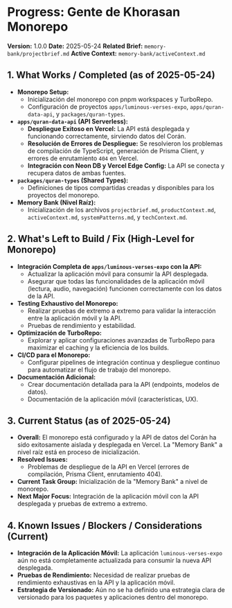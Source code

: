 # Progress: Gente de Khorasan Monorepo

**Version:** 1.0.0
**Date:** 2025-05-24
**Related Brief:** `memory-bank/projectbrief.md`
**Active Context:** `memory-bank/activeContext.md`

## 1. What Works / Completed (as of 2025-05-24)

-   **Monorepo Setup:**
    -   Inicialización del monorepo con pnpm workspaces y TurboRepo.
    -   Configuración de proyectos `apps/luminous-verses-expo`, `apps/quran-data-api`, y `packages/quran-types`.
-   **`apps/quran-data-api` (API Serverless):**
    -   **Despliegue Exitoso en Vercel:** La API está desplegada y funcionando correctamente, sirviendo datos del Corán.
    -   **Resolución de Errores de Despliegue:** Se resolvieron los problemas de compilación de TypeScript, generación de Prisma Client, y errores de enrutamiento `404` en Vercel.
    -   **Integración con Neon DB y Vercel Edge Config:** La API se conecta y recupera datos de ambas fuentes.
-   **`packages/quran-types` (Shared Types):**
    -   Definiciones de tipos compartidas creadas y disponibles para los proyectos del monorepo.
-   **Memory Bank (Nivel Raíz):**
    -   Inicialización de los archivos `projectbrief.md`, `productContext.md`, `activeContext.md`, `systemPatterns.md`, y `techContext.md`.

## 2. What's Left to Build / Fix (High-Level for Monorepo)

-   **Integración Completa de `apps/luminous-verses-expo` con la API:**
    -   Actualizar la aplicación móvil para consumir la API desplegada.
    -   Asegurar que todas las funcionalidades de la aplicación móvil (lectura, audio, navegación) funcionen correctamente con los datos de la API.
-   **Testing Exhaustivo del Monorepo:**
    -   Realizar pruebas de extremo a extremo para validar la interacción entre la aplicación móvil y la API.
    -   Pruebas de rendimiento y estabilidad.
-   **Optimización de TurboRepo:**
    -   Explorar y aplicar configuraciones avanzadas de TurboRepo para maximizar el caching y la eficiencia de los builds.
-   **CI/CD para el Monorepo:**
    -   Configurar pipelines de integración continua y despliegue continuo para automatizar el flujo de trabajo del monorepo.
-   **Documentación Adicional:**
    -   Crear documentación detallada para la API (endpoints, modelos de datos).
    -   Documentación de la aplicación móvil (características, UX).

## 3. Current Status (as of 2025-05-24)

-   **Overall:** El monorepo está configurado y la API de datos del Corán ha sido exitosamente aislada y desplegada en Vercel. La "Memory Bank" a nivel raíz está en proceso de inicialización.
-   **Resolved Issues:**
    -   Problemas de despliegue de la API en Vercel (errores de compilación, Prisma Client, enrutamiento 404).
-   **Current Task Group:** Inicialización de la "Memory Bank" a nivel de monorepo.
-   **Next Major Focus:** Integración de la aplicación móvil con la API desplegada y pruebas de extremo a extremo.

## 4. Known Issues / Blockers / Considerations (Current)

-   **Integración de la Aplicación Móvil:** La aplicación `luminous-verses-expo` aún no está completamente actualizada para consumir la nueva API desplegada.
-   **Pruebas de Rendimiento:** Necesidad de realizar pruebas de rendimiento exhaustivas en la API y la aplicación móvil.
-   **Estrategia de Versionado:** Aún no se ha definido una estrategia clara de versionado para los paquetes y aplicaciones dentro del monorepo.